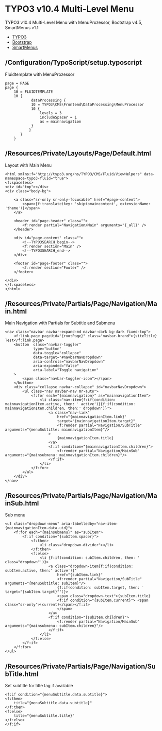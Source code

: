 # TYPO3 v10.4 Multi-Level Menu
TYPO3 v10.4 Multi-Level Menu with MenuProzessor, Bootstrap v4.5, SmartMenus v1.1
* [TYPO3](https://typo3.org/)
* [Bootstrap](https://getbootstrap.com/)
* [SmartMenus](https://www.smartmenus.org/)
## /Configuration/TypoScript/setup.typoscript
Fluidtemplate with MenuProzessor
```
page = PAGE
page {
    10 = FLUIDTEMPLATE
    10 {
            dataProcessing {
            10 = TYPO3\CMS\Frontend\DataProcessing\MenuProcessor
            10 {
                levels = 3
                includeSpacer = 1
                as = mainnavigation
            }
           }   
       }
    }
```
## /Resources/Private/Layouts/Page/Default.html
Layout with Main Menu
```
<html xmlns:f="http://typo3.org/ns/TYPO3/CMS/Fluid/ViewHelpers" data-namespace-typo3-fluid="true">
<f:spaceless>
<div id="top"></div>
<div class="body-bg">

    <a class="sr-only sr-only-focusable" href="#page-content">
        <span>{f:translate(key: 'skiptomaincontent', extensionName: 'theme')}</span>
    </a>

    <header id="page-header" class="">
        <f:render partial="Navigation/Main" arguments="{_all}" />
    </header>

    <div id="page-content" class="">
        <!--TYPO3SEARCH_begin-->
        <f:render section="Main" />
        <!--TYPO3SEARCH_end-->
    </div>

    <footer id="page-footer" class="">
    	<f:render section="Footer" />
    </footer>

</div>
</f:spaceless>
</html>
```
## /Resources/Private/Partials/Page/Navigation/Main.html
Main Navigation with Partials for Subtitle and Submenu
```
<nav class="navbar navbar-expand-md navbar-dark bg-dark fixed-top">
    <f:link.page pageUid="{rootPage}" class="navbar-brand">{siteTitle} Test</f:link.page>
    <button  class="navbar-toggler"
             type="button"
             data-toggle="collapse"
             data-target="#navbarNavDropdown"
             aria-controls="navbarNavDropdown"
             aria-expanded="false"
             aria-label="Toggle navigation"
    >
        <span class="navbar-toggler-icon"></span>
    </button>
    <div class="collapse navbar-collapse" id="navbarNavDropdown">
        <ul class="nav navbar-nav mr-auto">
            <f:for each="{mainnavigation}" as="mainnavigationItem">
                <li class="nav-item{f:if(condition: mainnavigationItem.active, then: ' active')}{f:if(condition: mainnavigationItem.children, then:' dropdown')}">
                    <a class="nav-link"
                        href="{mainnavigationItem.link}"
                        target="{mainnavigationItem.target}"
                        <f:render partial="Navigation/SubTitle" arguments="{menuSubtitle: mainnavigationItem}"/>
                    >
                        {mainnavigationItem.title}
                    </a>
                    <f:if condition="{mainnavigationItem.children}">
                        <f:render partial="Navigation/MainSub" arguments="{mainsubmenu: mainnavigationItem.children}"/>
                    </f:if>
                </li>
            </f:for>
        </ul>
    </div>
</nav>
```
## /Resources/Private/Partials/Page/Navigation/MainSub.html
Sub menu
```
<ul class="dropdown-menu" aria-labelledby="nav-item-{mainnavigationItem.data.uid}">
    <f:for each="{mainsubmenu}" as="subItem">
        <f:if condition="{subItem.spacer}">
            <f:then>
                <li class="dropdown-divider"></li>
            </f:then>
            <f:else>
                <li {f:if(condition: subItem.children, then: ' class="dropdown"')}>
                    <a class="dropdown-item{f:if(condition: subItem.active, then:' active')}"
                        href="{subItem.link}"
                        <f:render partial="Navigation/SubTitle" arguments="{menuSubtitle: subItem}"/>
                        {f:if(condition: subItem.target, then: ' target="{subItem.target}"')}>
                        <span class="dropdown-text">{subItem.title}
                        <f:if condition="{subItem.current}"> <span class="sr-only">(current)</span></f:if>
                        </span>
                    </a>
                    <f:if condition="{subItem.children}">
                        <f:render partial="Navigation/MainSub" arguments="{mainsubmenu: subItem.children}"/>
                    </f:if>
                </li>
            </f:else>
        </f:if>
    </f:for>
</ul>
```
## /Resources/Private/Partials/Page/Navigation/SubTitle.html
Set subtitle for title tag if available
```
<f:if condition="{menuSubtitle.data.subtitle}">
<f:then>
    title="{menuSubtitle.data.subtitle}"
</f:then>
<f:else>
    title="{menuSubtitle.title}"
</f:else>
</f:if>
```
